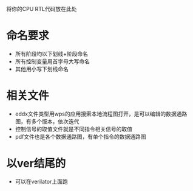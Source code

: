 将你的CPU RTL代码放在此处

# 命名要求
- 所有阶段均以下划线+阶段命名
- 所有控制变量用首字母大写命名
- 其他用小写下划线命名

# 相关文件
- eddx文件类型用wps的应用搜索本地流程图打开，是可以编辑的数据通路图，有多个版本，依次迭代
- 控制信号的取值文件就是不同指令相关信号的取值
- pdf文件也是各个数据通路图，有单个指令的数据通路图

# 以ver结尾的
- 可以在verilator上面跑
